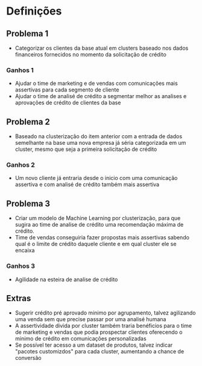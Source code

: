 # Definições

## Problema 1

- Categorizar os clientes da base atual em clusters baseado nos dados financeiros fornecidos no momento da solicitação de crédito

### Ganhos 1

- Ajudar o time de marketing e de vendas com comunicações mais assertivas para cada segmento de cliente
- Ajudar o time de analisé de crédito a segmentar melhor as analises e aprovações de crédito de clientes da base

## Problema 2

- Baseado na clusterização do item anterior com a entrada de dados semelhante na base uma nova empresa já séria categorizada em um cluster, mesmo que seja a primeira solicitação de crédito

### Ganhos 2

- Um novo cliente já entraria desde o inicio com uma comunicação assertiva e com analisé de crédito também mais assertiva

## Problema 3

- Criar um modelo de Machine Learning por clusterização, para que sugira ao time de analise de crédito uma recomendação máxima de crédito.
- Time de vendas conseguiria fazer propostas mais assertivas sabendo qual é o limite de crédito daquele cliente e em qual cluster ele se encaixa

### Ganhos 3

- Agilidade na esteira de analise de crédito

## Extras

- Sugerir crédito pré aprovado minimo por agrupamento, talvez agilizando uma venda sem que precise passar por uma analisé humana
- A assertividade divida por cluster também traria benéficios para o time de marketing e vendas que podia prospectar clientes oferecendo o minimo de crédito em comunicações personalizadas
- Se possível ter acesso a um dataset de produtos, talvez indicar "pacotes customizdos" para cada cluster, aumentando a chance de conversão
